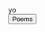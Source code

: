  <HTML>
  <HEAD>
    
  <meta name="google-site-verification" content="WloMrsKbvUg_EDId4_i9InFDZBS8ckQX-5mL7QBtFFM">
  </HEAD>
<BODY>
 yo<br>
<meta name="description" content="Homepage for personal website on hobbies,fun and travel.">
<meta name="keywords" content="hobbies,fun,travel,pranavbahl poems,poems view,page poems,pranavbahl poem, view poems,Top 10 poems">
<meta name="author" content="Pranav Bahl">
<meta name="viewport" content="width=device-width, initial-scale=1.0">
 <button onclick="window.location.href = 'https://pranavbahl.me/Poems.html';">Poems</button><br><br>
</BODY>
